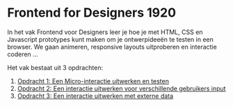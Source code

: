 # Frontend for Designers 1920

In het vak Frontend voor Designers leer je hoe je met HTML, CSS en Javascript prototypes kunt maken om je ontwerpideeën te testen in een browser. We gaan animeren, responsive layouts uitproberen en interactie coderen ...

Het vak bestaat uit 3 opdrachten:

1. [Opdracht 1: Een Micro-interactie uitwerken en testen](assignments_lessons/opdracht1)
2. [Opdracht 2: Een interactie uitwerken voor verschillende gebruikers input](assignments_lessons/opdracht2)
3. [Opdracht 3: Een interactie uitwerken met externe data](assignments_lessons/opdracht3)
